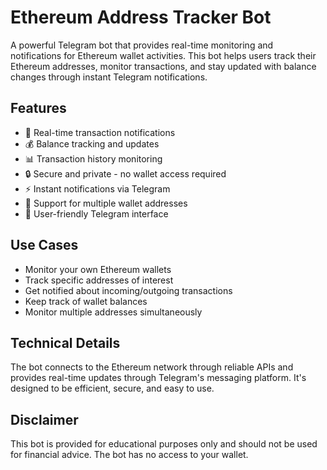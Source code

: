 # Ethereum Address Tracker Bot

A powerful Telegram bot that provides real-time monitoring and notifications for Ethereum wallet activities. This bot helps users track their Ethereum addresses, monitor transactions, and stay updated with balance changes through instant Telegram notifications.

## Features

- 🔔 Real-time transaction notifications
- 💰 Balance tracking and updates
- 📊 Transaction history monitoring
- 🔒 Secure and private - no wallet access required
- ⚡ Instant notifications via Telegram
- 🎯 Support for multiple wallet addresses
- 📱 User-friendly Telegram interface

## Use Cases

- Monitor your own Ethereum wallets
- Track specific addresses of interest
- Get notified about incoming/outgoing transactions
- Keep track of wallet balances
- Monitor multiple addresses simultaneously

## Technical Details

The bot connects to the Ethereum network through reliable APIs and provides real-time updates through Telegram's messaging platform. It's designed to be efficient, secure, and easy to use.

## Disclaimer

This bot is provided for educational purposes only and should not be used for financial advice. The bot has no access to your wallet.
